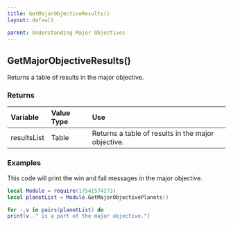 ```yaml
---
title: GetMajorObjectiveResults()
layout: default

parent: Understanding Major Objectives
---
```

<h2>GetMajorObjectiveResults()</h2>

Returns a table of results in the major objective.

<h3>Returns</h3>

| Variable     | Value Type | Use          |
|:---------------|:-----------|:-------------|
| resultsList | Table     | Returns a table of results in the major objective. |

<h3>Examples</h3>

This code will print the win and fail messages in the major objective.

```lua
local Module = require(17541574273)
local planetList = Module.GetMajorObjectivePlanets()

for -,v in pairs(planetList) do
print(v.." is a part of the major objective.")
```
